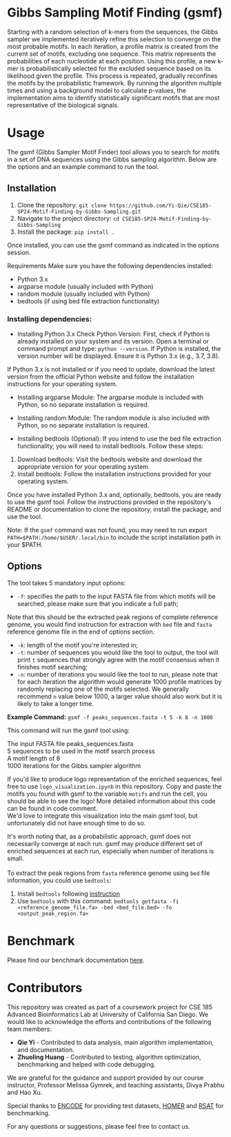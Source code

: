 # Gibbs Sampling Motif Finding (gsmf)
Starting with a random selection of k-mers from the sequences, the Gibbs sampler we implemented iteratively refine this selection to converge on the most probable motifs. In each iteration, a profile matrix is created from the current set of motifs, excluding one sequence. This matrix represents the probabilities of each nucleotide at each position. Using this profile, a new k-mer is probabilistically selected for the excluded sequence based on its likelihood given the profile. This process is repeated, gradually reconfines the motifs by the probabilistic framework. By running the algorithm multiple times and using a background model to calculate p-values, the implementation aims to identify statistically significant motifs that are most representative of the biological signals.

# Usage
The gsmf (Gibbs Sampler Motif Finder) tool allows you to search for motifs in a set of DNA sequences using the Gibbs sampling algorithm. Below are the options and an example command to run the tool.

## Installation
1. Clone the repository: `git clone https://github.com/Yi-Qie/CSE185-SP24-Motif-Finding-by-Gibbs-Sampling.git`
2. Navigate to the project directory: `cd CSE185-SP24-Motif-Finding-by-Gibbs-Sampling`
3. Install the package: `pip install .`

Once installed, you can use the gsmf command as indicated in the options session.

Requirements
Make sure you have the following dependencies installed:

* Python 3.x
* argparse module (usually included with Python)
* random module (usually included with Python)
* bedtools (if using bed file extraction functionality)

### Installing dependencies:
* Installing Python 3.x
Check Python Version: First, check if Python is already installed on your system and its version. Open a terminal or command prompt and type: `python --version`. If Python is installed, the version number will be displayed. Ensure it is Python 3.x (e.g., 3.7, 3.8).

If Python 3.x is not installed or if you need to update, download the latest version from the official Python website and follow the installation instructions for your operating system.

* Installing argparse Module: The argparse module is included with Python, so no separate installation is required.

* Installing random Module: The random module is also included with Python, so no separate installation is required.

* Installing bedtools (Optional): If you intend to use the bed file extraction functionality, you will need to install bedtools. Follow these steps:
1. Download bedtools: Visit the bedtools website and download the appropriate version for your operating system.
2. Install bedtools: Follow the installation instructions provided for your operating system.


Once you have installed Python 3.x and, optionally, bedtools, you are ready to use the gsmf tool. Follow the instructions provided in the repository's README or documentation to clone the repository, install the package, and use the tool.

Note: If the `gsmf` command was not found, you may need to run export `PATH=$PATH:/home/$USER/.local/bin` to include the script installation path in your $PATH.

## Options
The tool takes 5 mandatory input options:

* `-f`: specifies the path to the input FASTA file from which motifs will be searched, please make sure that you indicate a full path;

Note that this should be the extracted peak regions of complete reference genome, you would find instruction for extraction with `bed` file and `fasta` reference genome file in the end of options section.
* `-k`: length of the motif you're interested in;
* `-t`: number of sequences you would like the tool to output, the tool will print `t` sequences that strongly agree with the motif consensus when it finishes motif searching;
* `-n`: number of iterations you would like the tool to run, please note that for each iteration the algorithm would generate 1000 profile matrices by randomly replacing one of the motifs selected. We generally recommend `n` value below 1000, a larger value should also work but it is likely to take a longer time.

**Example Command:** `gsmf -f peaks_sequences.fasta -t 5 -k 8 -n 1000`

This command will run the gsmf tool using: 

The input FASTA file peaks_sequences.fasta \
5 sequences to be used in the motif search process \
A motif length of 8 \
1000 iterations for the Gibbs sampler algorithm

If you'd like to produce logo representation of the enriched sequences, feel free to use `logo_visualization.ipynb` in this repository. Copy and paste the motifs you found with gsmf to the variable `motifs` and run the cell, you should be able to see the logo! More detailed information about this code can be found in code comment. \
We'd love to integrate this visualization into the main gsmf tool, but unfortunately did not have enough time to do so. 

It's worth noting that, as a probabilistic approach, gsmf does not necessarily converge at each run. gsmf may produce different set of enriched sequences at each run, especially when number of iterations is small. \
\
To extract the peak regions from `fasta` reference genome using `bed` file information, you could use `bedtools`:
1. Install `bedtools` following [instruction](https://bedtools.readthedocs.io/en/latest/content/quick-start.html)
2. Use `bedtools` with this command: `bedtools getfasta -fi <reference_genome_file.fa> -bed <bed_file.bed> -fo <output_peak_region.fa>`

# Benchmark
Please find our benchmark documentation [here](/benchmark/Benchmark.md). 

# Contributors
This repository was created as part of a coursework project for CSE 185 Advanced Bioinformatics Lab at University of California San Diego. We would like to acknowledge the efforts and contributions of the following team members:

- **Qie Yi** - Contributed to data analysis, main algorithm implementation, and documentation.
- **Zhuoling Huang** - Contributed to testing, algorithm optimization, benchmarking and helped with code debugging.

We are grateful for the guidance and support provided by our course instructor, Professor Melissa Gymrek, and teaching assistants, Divya Prabhu and Hao Xu.

Special thanks to [ENCODE](https://www.encodeproject.org/) for providing test datasets, [HOMER](http://homer.ucsd.edu/homer/) and [RSAT](http://rsat.sb-roscoff.fr/) for benchmarking.

For any questions or suggestions, please feel free to contact us.
